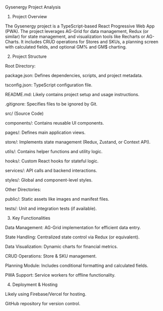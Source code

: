 Gysenergy Project Analysis

1. Project Overview

The Gysenergy project is a TypeScript-based React Progressive Web App (PWA). The project leverages AG-Grid for data management, Redux (or similar) for state management, and visualization tools like Recharts or AG-Charts. It includes CRUD operations for Stores and SKUs, a planning screen with calculated fields, and optional GM% and GM$ charting.

2. Project Structure

Root Directory:

package.json: Defines dependencies, scripts, and project metadata.

tsconfig.json: TypeScript configuration file.

README.md: Likely contains project setup and usage instructions.

.gitignore: Specifies files to be ignored by Git.

src/ (Source Code)

components/: Contains reusable UI components.

pages/: Defines main application views.

store/: Implements state management (Redux, Zustand, or Context API).

utils/: Contains helper functions and utility logic.

hooks/: Custom React hooks for stateful logic.

services/: API calls and backend interactions.

styles/: Global and component-level styles.

Other Directories:

public/: Static assets like images and manifest files.

tests/: Unit and integration tests (if available).

3. Key Functionalities

Data Management: AG-Grid implementation for efficient data entry.

State Handling: Centralized state control via Redux (or equivalent).

Data Visualization: Dynamic charts for financial metrics.

CRUD Operations: Store & SKU management.

Planning Module: Includes conditional formatting and calculated fields.

PWA Support: Service workers for offline functionality.

4. Deployment & Hosting

Likely using Firebase/Vercel for hosting.

GitHub repository for version control.
